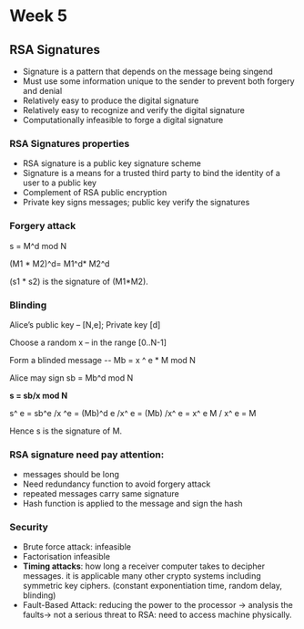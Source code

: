 # Week 5



## RSA Signatures

* Signature is a pattern that depends on the message being singend
* Must use some information unique to the sender to prevent both forgery and denial
* Relatively easy to produce the digital signature
* Relatively easy to recognize and verify the digital signature
* Computationally infeasible to forge a digital signature



### RSA Signatures properties 

* RSA signature is a public key signature scheme
* Signature is a means for a trusted third party to bind the identity of a user to a public key
* Complement of RSA public encryption
* Private key signs messages; public key verify the signatures



### Forgery attack

s = M^d mod N

(M1 * M2)^d= M1^d* M2^d

(s1 * s2) is the signature of (M1*M2).



### Blinding

Alice’s public key – [N,e]; Private key [d]

Choose a random x – in the range [0..N-1]

Form a blinded message -- Mb = x ^ e * M mod N

Alice may sign sb = Mb^d mod N

**s = sb/x mod N**

s^ e = sb^e /x ^e = (Mb)^d e /x^ e = (Mb) /x^ e = x^ e M / x^ e = M

Hence s is the signature of M.



### RSA signature need pay attention:

* messages should be long
* Need redundancy function to avoid forgery attack
* repeated messages carry same signature
* Hash function is applied to the message and sign the hash 



### Security

* Brute force attack: infeasible 
* Factorisation infeasible
* **Timing attacks**: how long a receiver computer takes to decipher messages. it is applicable many other crypto systems including symmetric key ciphers. (constant exponentiation time, random delay, blinding)
* Fault-Based Attack: reducing the power to the processor -> analysis the faults-> not a serious threat to RSA: need to access machine physically.